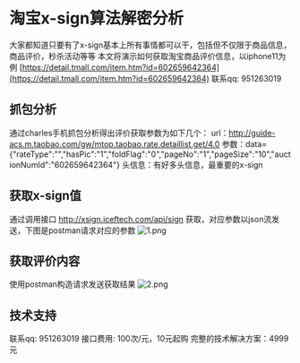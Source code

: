 # 淘宝x-sign算法解密分析

大家都知道只要有了x-sign基本上所有事情都可以干，包括但不仅限于商品信息，商品评价，秒杀活动等等
本文将演示如何获取淘宝商品评价信息，以iphone11为例 [https://detail.tmall.com/item.htm?id=602659642364](https://detail.tmall.com/item.htm?id=602659642364) 联系qq: 951263019

## 抓包分析
通过charles手机抓包分析得出评价获取参数为如下几个：
url：http://guide-acs.m.taobao.com/gw/mtop.taobao.rate.detaillist.get/4.0
参数：data={"rateType":"","hasPic":"1","foldFlag":"0","pageNo":"1","pageSize":"10","auctionNumId":"602659642364"}
头信息：有好多头信息，最重要的x-sign

## 获取x-sign值
通过调用接口 http://xsign.iceftech.com/api/sign 获取，对应参数以json流发送，下图是postman请求对应的参数
![1.png](https://upload-images.jianshu.io/upload_images/9203913-c4458576f9e9acda.png?imageMogr2/auto-orient/strip%7CimageView2/2/w/1240)

## 获取评价内容
使用postman构造请求发送获取结果
![2.png](https://upload-images.jianshu.io/upload_images/9203913-c2b698b5821bfca1.png?imageMogr2/auto-orient/strip%7CimageView2/2/w/1240)

## 技术支持
联系qq: 951263019
接口费用: 100次/元，10元起购
完整的技术解决方案：4999元
